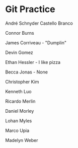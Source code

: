 # Git Practice

André Schnyder Castello Branco

Connor Burns

James Corriveau - "Dumplin"

Devin Gomez

Ethan Hessler - I like pizza

Becca Jonas - None

Christopher Kim

Kenneth Luo

Ricardo Merlin

Daniel Morley

Lohan Myles

Marco Upia

Madelyn Weber
